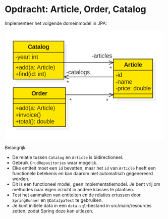 # Opdracht: Article, Order, Catalog

Implementeer het volgende domeinmodel in JPA:

![domeinmodel](domain.png)

Belangrijk:

* De relatie tussen `Catalog` en `Article` is bidirectioneel.
* Gebruik `CrudRepositories` waar mogelijk.
* Elke entiteit moet een `id` bevatten, maar het `id` van `Article` heeft een functionele betekenis en kan daarom niet automatisch gegenereerd worden.
* Dit is een functioneel model, geen implementatiemodel.  Je bent vrij om methodes naar eigen inzicht in andere klasses te plaatsen.
* Test het aanmaken van entiteiten en de relaties ertussen door `SpringRunner` en `@DataJpaTest` te gebruiken. 
* Je kunt initiële data in een `data.sql`-bestand in src/main/resources zetten, zodat Spring deze kan uitlezen. 
